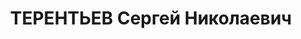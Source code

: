 ---
title: ТЕРЕНТЬЕВ Сергей Николаевич
description: 'Род. 1891, г. Чистополь, ТАССР, русский, обр: высшее. Род занятий: инженер-строитель,
  пом главн инженера по строит-ву Кизелшахтстроя, прож: г. Кизел, Пермская обл.. Арест.
  27.04.1937. Приговор: 14.01.1938, обв.: КР, повст., вред., терр. - ВМН, конфискация
  имущества. Реабилитация - Военная коллегия Верховного Суда СССР'
---